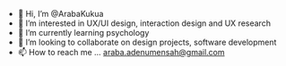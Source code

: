 - 👋 Hi, I’m @ArabaKukua
- 👀 I’m interested in UX/UI design, interaction design and UX research
- 🌱 I’m currently learning psychology
- 💞️ I’m looking to collaborate on design projects, software development
- 📫 How to reach me ... araba.adenumensah@gmail.com

<!---
ArabaKukua/ArabaKukua is a ✨ special ✨ repository because its `README.md` (this file) appears on your GitHub profile.
You can click the Preview link to take a look at your changes.
--->
